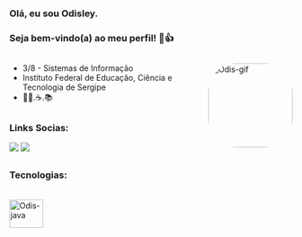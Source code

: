 ### Olá, eu sou Odisley.
### Seja bem-vindo(a) ao meu perfil! 🙂👍

##

<img align="right" alt="Odis-gif" height="150" style="border-radius:50px;" src="https://media.tenor.com/CeDk6XdCgOUAAAAi/develop-web.gif">

- 3/8 - Sistemas de Informação
- Instituto Federal de Educação, Ciência e Tecnologia de Sergipe
- 👨‍💻.☕.📚

##

### Links Socias:
<div> 
 

  <a href="https://instagram.com/odiisley" target="_blank"><img src="https://img.shields.io/badge/-Instagram-%23E4405F?style=for-the-badge&logo=instagram&logoColor=white" target="_blank"></a>
  <a href = "mailto:odisleynascimento26@gmail.com"><img src="https://img.shields.io/badge/-Gmail-%23333?style=for-the-badge&logo=gmail&logoColor=white" target="_blank"></a>
  
  
</div>

## 
### Tecnologias:

<div style="display: inline_block"><br>

  <img align="center" alt="Odis-java" height="50" width="60" src="https://camo.githubusercontent.com/20ffa1c9a31e2c991c8b52b0cb7be938de51db4b7a9299658fef28efb0cc845a/68747470733a2f2f63646e2e6a7364656c6976722e6e65742f67682f64657669636f6e732f64657669636f6e2f69636f6e732f6a6176612f6a6176612d6f726967696e616c2e737667">
</div>
